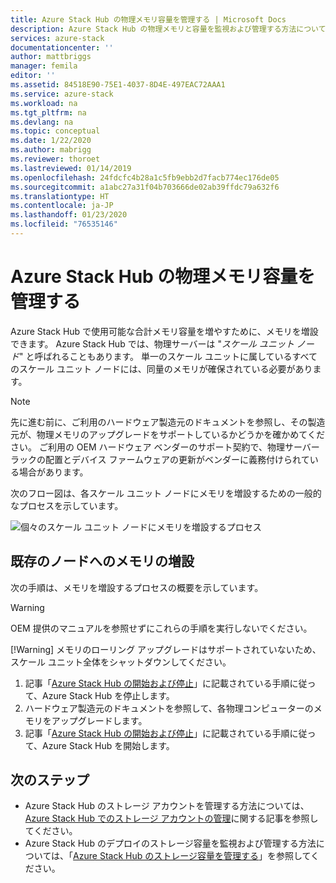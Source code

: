 ```yaml
---
title: Azure Stack Hub の物理メモリ容量を管理する | Microsoft Docs
description: Azure Stack Hub の物理メモリと容量を監視および管理する方法について説明します。
services: azure-stack
documentationcenter: ''
author: mattbriggs
manager: femila
editor: ''
ms.assetid: 84518E90-75E1-4037-8D4E-497EAC72AAA1
ms.service: azure-stack
ms.workload: na
ms.tgt_pltfrm: na
ms.devlang: na
ms.topic: conceptual
ms.date: 1/22/2020
ms.author: mabrigg
ms.reviewer: thoroet
ms.lastreviewed: 01/14/2019
ms.openlocfilehash: 24fdcfc4b28a1c5fb9ebb2d7facb774ec176de05
ms.sourcegitcommit: a1abc27a31f04b703666de02ab39ffdc79a632f6
ms.translationtype: HT
ms.contentlocale: ja-JP
ms.lasthandoff: 01/23/2020
ms.locfileid: "76535146"
---
```

# <a name="manage-physical-memory-capacity-in-azure-stack-hub"></a>Azure Stack Hub の物理メモリ容量を管理する

Azure Stack Hub で使用可能な合計メモリ容量を増やすために、メモリを増設できます。 Azure Stack Hub では、物理サーバーは "*スケール ユニット ノード*" と呼ばれることもあります。 単一のスケール ユニットに属しているすべてのスケール ユニット ノードには、同量のメモリが確保されている必要があります。

> [!note]  
> 先に進む前に、ご利用のハードウェア製造元のドキュメントを参照し、その製造元が、物理メモリのアップグレードをサポートしているかどうかを確かめてください。 ご利用の OEM ハードウェア ベンダーのサポート契約で、物理サーバー ラックの配置とデバイス ファームウェアの更新がベンダーに義務付けられている場合があります。

次のフロー図は、各スケール ユニット ノードにメモリを増設するための一般的なプロセスを示しています。

![個々のスケール ユニット ノードにメモリを増設するプロセス](media/azure-stack-manage-storage-physical-capacity/process-to-add-memory-to-scale-unit.png)

## <a name="add-memory-to-an-existing-node"></a>既存のノードへのメモリの増設
次の手順は、メモリを増設するプロセスの概要を示しています。

> [!Warning]
> OEM 提供のマニュアルを参照せずにこれらの手順を実行しないでください。
> 
> [!Warning]
> メモリのローリング アップグレードはサポートされていないため、スケール ユニット全体をシャットダウンしてください。

1. 記事「[Azure Stack Hub の開始および停止](azure-stack-start-and-stop.md)」に記載されている手順に従って、Azure Stack Hub を停止します。
2. ハードウェア製造元のドキュメントを参照して、各物理コンピューターのメモリをアップグレードします。
3. 記事「[Azure Stack Hub の開始および停止](azure-stack-start-and-stop.md)」に記載されている手順に従って、Azure Stack Hub を開始します。

## <a name="next-steps"></a>次のステップ

 - Azure Stack Hub のストレージ アカウントを管理する方法については、[Azure Stack Hub でのストレージ アカウントの管理](azure-stack-manage-storage-accounts.md)に関する記事を参照してください。
 - Azure Stack Hub のデプロイのストレージ容量を監視および管理する方法については、「[Azure Stack Hub のストレージ容量を管理する](azure-stack-manage-storage-shares.md)」を参照してください。
